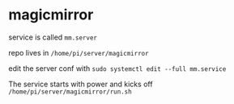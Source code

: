 # magicmirror

service is called `mm.server`

repo lives in `/home/pi/server/magicmirror`

edit the server conf with `sudo systemctl edit --full mm.service`

The service starts with power and kicks off `/home/pi/server/magicmirror/run.sh`